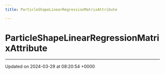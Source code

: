 ```yaml
---
title: ParticleShapeLinearRegressionMatrixAttribute

---
```


# ParticleShapeLinearRegressionMatrixAttribute





-------------------------------

Updated on 2024-03-29 at 08:20:54 +0000